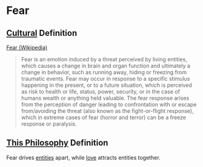 # Fear

## [Cultural](./culture.md) Definition

<a href="http://en.wikipedia.org/wiki/Fear" target="_blank">Fear (Wikipedia)</a>

> Fear is an emotion induced by a threat perceived by living entities, which causes a change in brain and organ function and ultimately a change in behavior, such as running away, hiding or freezing from traumatic events. Fear may occur in response to a specific stimulus happening in the present, or to a future situation, which is perceived as risk to health or life, status, power, security, or in the case of humans wealth or anything held valuable. The fear response arises from the perception of danger leading to confrontation with or escape from/avoiding the threat (also known as the fight-or-flight response), which in extreme cases of fear (horror and terror) can be a freeze response or paralysis.

## [This Philosophy](./this-philosophy.md) Definition

Fear drives [entities](./entity.md) apart, while [love](./love.md) attracts entities together.

